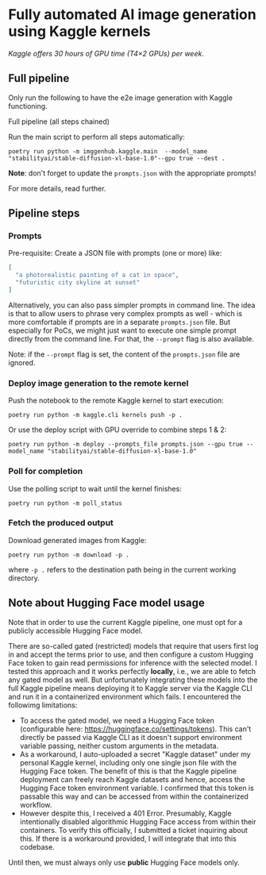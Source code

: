 # Fully automated AI image generation using Kaggle kernels

_Kaggle offers 30 hours of GPU time (T4×2 GPUs) per week._

## **Full pipeline** 

Only run the following to have the e2e image generation with Kaggle functioning. 

Full pipeline (all steps chained)

Run the main script to perform all steps automatically:

    poetry run python -m imggenhub.kaggle.main  --model_name "stabilityai/stable-diffusion-xl-base-1.0"--gpu true --dest .

**Note**: don't forget to update the `prompts.json` with the appropriate prompts!

For more details, read further.

## Pipeline steps

### Prompts

Pre-requisite: Create a JSON file with prompts (one or more) like:

```json
[
  "a photorealistic painting of a cat in space",
  "futuristic city skyline at sunset"
]
```

Alternatively, you can also pass simpler prompts in command line. The idea is that to allow users to phrase very complex prompts as well - which is more comfortable if prompts are in a separate `prompts.json` file. But especially for PoCs, we might just want to execute one simple prompt directly from the command line. For that, the `--prompt` flag is also available. 

Note: if the `--prompt` flag is set, the content of the `prompts.json` file are ignored. 

### Deploy image generation to the remote kernel 

Push the notebook to the remote Kaggle kernel to start execution:

    poetry run python -m kaggle.cli kernels push -p .

Or use the deploy script with GPU override to combine steps 1 & 2:

    poetry run python -m deploy --prompts_file prompts.json --gpu true --model_name "stabilityai/stable-diffusion-xl-base-1.0"

### Poll for completion

Use the polling script to wait until the kernel finishes:

    poetry run python -m poll_status

### Fetch the produced output

Download generated images from Kaggle:

    poetry run python -m download -p .

where `-p .` refers to the destination path being in the current working directory.

## Note about Hugging Face model usage

Note that in order to use the current Kaggle pipeline, one must opt for a publicly accessible Hugging Face model. 

There are so-called gated (restricted) models that require that users first log in and accept the terms prior to use, and then configure a custom Hugging Face token to gain read permissions for inference with the selected model. I tested this approach and it works perfectly **locally**, i.e., we are able to fetch any gated model as well. But unfortunately integrating these models into the full Kaggle pipeline means deploying it to Kaggle server via the Kaggle CLI and run it in a containerized environment which fails. I encountered the followimg limitations:
- To access the gated model, we need a Hugging Face token (configurable here: https://huggingface.co/settings/tokens). This can't directly be passed via Kaggle CLI as it doesn't support environment variable passing, neither custom arguments in the metadata. 
- As a workaround, I auto-uploaded a secret "Kaggle dataset" under my personal Kaggle kernel, including only one single json file with the Hugging Face token. The benefit of this is that the Kaggle pipeline deployment can freely reach Kaggle datasets and hence, access the Hugging Face token environment variable. I confirmed that this token is passable this way and can be accessed from within the containerized workflow. 
- However despite this, I received a 401 Error. Presumably, Kaggle intentionally disabled algorithmic Hugging Face access from within their containers. To verify this officially, I submitted a ticket inquiring about this. If there is a workaround provided, I will integrate that into this codebase. 

Until then, we must always only use **public** Hugging Face models only.
